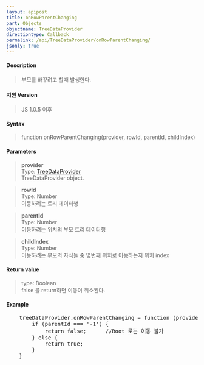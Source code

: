 ```yaml
---
layout: apipost
title: onRowParentChanging
part: Objects
objectname: TreeDataProvider
directiontype: Callback
permalink: /api/TreeDataProvider/onRowParentChanging/
jsonly: true
---
```



#### Description

> 부모를 바꾸려고 할때 발생한다. 

#### 지원 Version  

> JS 1.0.5 이후  

#### Syntax

> function onRowParentChanging(provider, rowId, parentId, childIndex)  

#### Parameters

> **provider**  
> Type: [TreeDataProvider](/api/TreeDataProvider/)  
> TreeDataProvider object.   

> **rowId**    
> Type: Number    
> 이동하려는 트리 데이터행   

> **parentId**    
> Type: Number    
> 이동하려는 위치의 부모 트리 데이터행       

> **childIndex**    
> Type: Number    
> 이동하려는 부모의 자식들 중 몇번째 위치로 이동하는지 위치 index  

#### Return value

> type: Boolean  
> false 를 return하면 이동이 취소된다.  

#### Example

<pre class="prettyprint">
    treeDataProvider.onRowParentChanging = function (provider, rowId, parentId, childIndex)  {
        if (parentId === '-1') {
            return false;      //Root 로는 이동 불가
        } else {
            return true;
        }
    }
</pre>

